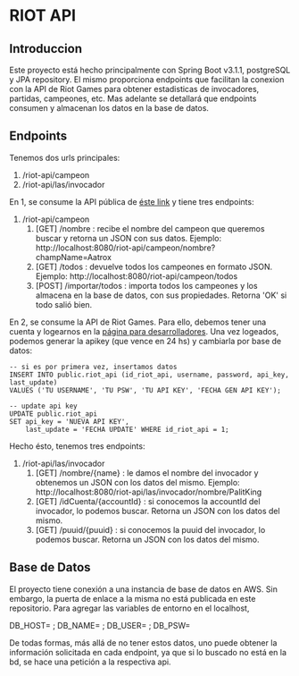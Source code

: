# RIOT API

## Introduccion

Este proyecto está hecho principalmente con Spring Boot v3.1.1, postgreSQL y JPA repository. 
El mismo proporciona endpoints que facilitan la conexion con la API de Riot Games para obtener
estadisticas de invocadores, partidas, campeones, etc. Mas adelante se detallará que endpoints consumen 
y almacenan los datos en la base de datos. 

## Endpoints

Tenemos dos urls principales:
1. /riot-api/campeon
2. /riot-api/las/invocador

En 1, se consume la API pública de [éste link](https://ddragon.leagueoflegends.com/cdn/13.13.1/data/en_US/champion.json)
y tiene tres endpoints:

1. /riot-api/campeon
   1. [GET] /nombre : recibe el nombre del campeon que queremos buscar y retorna un JSON con sus datos.
    Ejemplo: http://localhost:8080/riot-api/campeon/nombre?champName=Aatrox 
   2. [GET] /todos : devuelve todos los campeones en formato JSON. Ejemplo: http://localhost:8080/riot-api/campeon/todos
   3. [POST] /importar/todos : importa todos los campeones y los almacena en la base de datos, con sus propiedades. Retorna 'OK' si todo salió bien.

En 2, se consume la API de Riot Games. Para ello, debemos tener una cuenta y logearnos en la [página para desarrolladores](https://developer.riotgames.com/). 
Una vez logeados, podemos generar la apikey (que vence en 24 hs) y cambiarla por base de datos:

    -- si es por primera vez, insertamos datos
    INSERT INTO public.riot_api (id_riot_api, username, password, api_key, last_update)
    VALUES ('TU USERNAME', 'TU PSW', 'TU API KEY', 'FECHA GEN API KEY');

    -- update api key
    UPDATE public.riot_api
    SET api_key = 'NUEVA API KEY',
        last_update = 'FECHA UPDATE' WHERE id_riot_api = 1;

Hecho ésto, tenemos tres endpoints:

1. /riot-api/las/invocador
   1. [GET] /nombre/{name} : le damos el nombre del invocador y obtenemos un JSON con los datos del mismo. Ejemplo: http://localhost:8080/riot-api/las/invocador/nombre/PalitKing
   2. [GET] /idCuenta/{accountId} : si conocemos la accountId del invocador, lo podemos buscar. Retorna un JSON con los datos del mismo.
   3. [GET] /puuid/{puuid} : si conocemos la puuid del invocador, lo podemos buscar. Retorna un JSON con los datos del mismo.

## Base de Datos

El proyecto tiene conexión a una instancia de base de datos en AWS. Sin embargo, la 
puerta de enlace a la misma no está publicada en este repositorio. 
Para agregar las variables de entorno en el localhost,

DB_HOST= ;
DB_NAME= ;
DB_USER= ;
DB_PSW= 

De todas formas, más allá de no tener estos datos, uno puede obtener la información solicitada en cada endpoint, 
ya que si lo buscado no está en la bd, se hace una petición a la respectiva api.